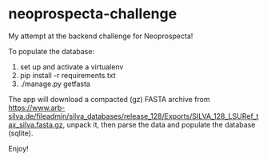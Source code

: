 # neoprospecta-challenge
My attempt at the backend challenge for Neoprospecta!

To populate the database:

  1. set up and activate a virtualenv
  2. pip install -r requirements.txt
  3. ./manage.py getfasta


The app will download a compacted (gz) FASTA archive from https://www.arb-silva.de/fileadmin/silva_databases/release_128/Exports/SILVA_128_LSURef_tax_silva.fasta.gz, unpack it, then parse the data
and populate the database (sqlite).

Enjoy!
